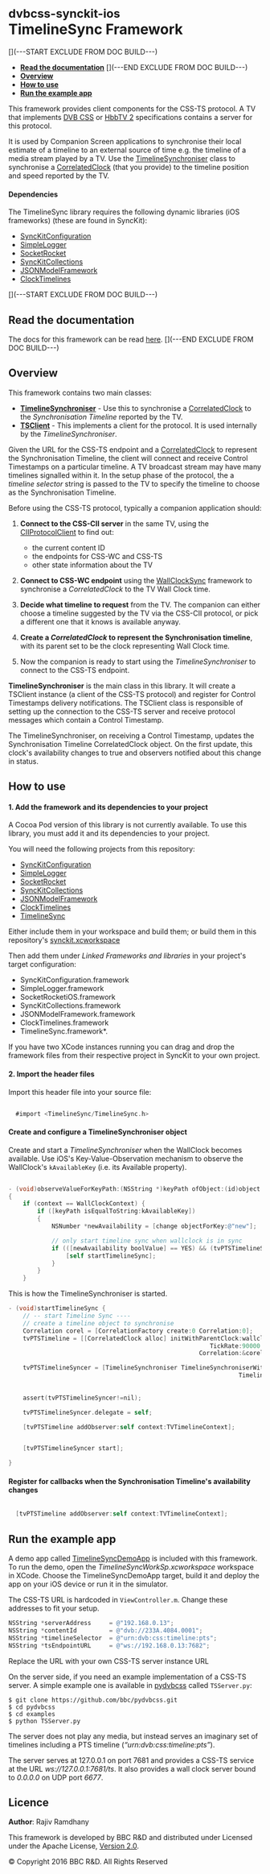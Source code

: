 # <small>dvbcss-synckit-ios</small><br/>TimelineSync Framework

[](---START EXCLUDE FROM DOC BUILD---)
* **[Read the documentation](#read-the-documentation)**
[](---END EXCLUDE FROM DOC BUILD---)
* **[Overview](#overview)**
* **[How to use](#how-to-use)**
* **[Run the example app](#run-the-example-app)**

This framework provides client components for the CSS-TS protocol. A TV that implements 
[DVB CSS](https://www.dvb.org/standards/dvb_css) or 
[HbbTV 2](http://hbbtv.org/resource-library/#specifications) specifications
contains a server for this protocol.

It is used by Companion Screen applications to synchronise their local estimate of a timeline to an external source of time e.g. the timeline of a media stream played by a TV. Use the [TimelineSynchroniser](https://bbc.github.io/dvbcss-synckit-ios/latest/TimelineSync/Classes/TimelineSynchroniser.html) class to synchronise a [CorrelatedClock](https://bbc.github.io/dvbcss-synckit-ios/latest/ClockTimelines/Classes/CorrelatedClock.html) (that you provide) to the timeline position and speed reported by the TV.


#### Dependencies
The TimelineSync library requires the following dynamic libraries (iOS frameworks) (these are found in SyncKit):

  * [SyncKitConfiguration](../SyncKitConfiguration)
  * [SimpleLogger](../SimpleLogger)
  * [SocketRocket](../SocketRocket)
  * [SyncKitCollections](../SyncKitCollections)
  * [JSONModelFramework](../JSONModelFramework)
  * [ClockTimelines](../ClockTimelines)



[](---START EXCLUDE FROM DOC BUILD---)
## Read the documentation
The docs for this framework can be read [here](https://bbc.github.io/dvbcss-synckit-ios/latest/TimelineSync).
[](---END EXCLUDE FROM DOC BUILD---)



## Overview

This framework contains two main classes:

  * **[TimelineSynchroniser](https://bbc.github.io/dvbcss-synckit-ios/latest/TimelineSync/Classes/TimelineSynchroniser.html)** - Use this to synchronise a [CorrelatedClock](https://bbc.github.io/dvbcss-synckit-ios/latest/ClockTimelines/Classes/CorrelatedClock.html) to the *Synchronisation Timeline* reported by the TV.
  * **[TSClient](https://bbc.github.io/dvbcss-synckit-ios/latest/TimelineSync/Classes/TSClient.html)** - This implements a client for the protocol. It is used internally by the *TimelineSynchroniser*.

Given the URL for the CSS-TS endpoint and a [CorrelatedClock](https://bbc.github.io/dvbcss-synckit-ios/latest/ClockTimelines/Classes/CorrelatedClock.html) to represent the Synchronisation Timeline, the client will connect and receive Control Timestamps on a particular timeline. A TV broadcast stream may have many timelines signalled within it. In the setup phase of the protocol, the a *timeline selector* string is passed to the TV to specify the timeline to choose as the Synchronisation Timeline.

Before using the CSS-TS protocol, typically a companion application should:

1. **Connect to the CSS-CII server** in the same TV, using the [CIIProtocolClient](../CIIProtocolClient) to find out:
   * the current content ID
   * the endpoints for CSS-WC and CSS-TS
   * other state information about the TV
   
2. **Connect to CSS-WC endpoint** using the [WallClockSync](https://bbc.github.io/dvbcss-synckit-ios/latest/WallClockSync) framework to synchronise a *CorrelatedClock* to the TV Wall Clock time.

3. **Decide what timeline to request** from the TV. 
   The companion can either choose a timeline suggested by the TV via the CSS-CII protocol, or pick a different one that it knows is available anyway. 
   
4. **Create a *CorrelatedClock* to represent the Synchronisation timeline**, with its parent set to be the clock representing Wall Clock time.

5. Now the companion is ready to start using the *TimelineSynchroniser* to connect to the CSS-TS endpoint.

**TimelineSynchroniser** is the main class in this library. It will create a TSClient instance (a client of the CSS-TS protocol) and register for Control Timestamps delivery notifications. The TSClient class is responsible of setting up the connection to the CSS-TS server and receive protocol messages which contain a Control Timestamp.

The TimelineSynchroniser, on receiving a Control Timestamp, updates the Synchronisation Timeline CorrelatedClock object. On the first update, this clock's availability changes to true and observers notified about this change in status.



## How to use

#### 1. Add the framework and its dependencies to your project

A Cocoa Pod version of this library is not currently available. To use this library, you must add it and its dependencies to your project.

You will need the following projects from this repository:

  * [SyncKitConfiguration](../SyncKitConfiguration)
  * [SimpleLogger](../SimpleLogger)
  * [SocketRocket](../SocketRocket)
  * [SyncKitCollections](../SyncKitCollections)
  * [JSONModelFramework](../JSONModelFramework)
  * [ClockTimelines](../ClockTimelines)
  * [TimelineSync](.)

Either include them in your workspace and build them; or build them in this repository's [synckit.xcworkspace](../synckit.xcworkspace)

Then add them under *Linked Frameworks and libraries* in your project's target configuration:

  * SyncKitConfiguration.framework
  * SimpleLogger.framework
  * SocketRocketiOS.framework
  * SyncKitCollections.framework
  * JSONModelFramework.framework
  * ClockTimelines.framework
  * TimelineSync.framework*.

If you have two XCode instances running you can drag and drop the framework files from their respective project in SyncKit to your own project.


#### 2. Import the header files

Import this header file into your source file:


```objective-c

  #import <TimelineSync/TimelineSync.h>

```
#### Create and configure a TimelineSynchroniser object

Create and start a *TimelineSynchroniser* when the WallClock becomes available. Use iOS's Key-Value-Observation mechanism to observe
the WallClock's `kAvailableKey` (i.e. its Available property).


```objective-c

- (void)observeValueForKeyPath:(NSString *)keyPath ofObject:(id)object change:(NSDictionary<NSString *,id> *)change context:(void *)context
{
    if (context == WallClockContext) {
        if ([keyPath isEqualToString:kAvailableKey])
        {
            NSNumber *newAvailability = [change objectForKey:@"new"];

            // only start timeline sync when wallclock is in sync
            if (([newAvailability boolValue] == YES) && (tvPTSTimelineSyncer==nil)){
                [self startTimelineSync];
            }
        }
    }

```

This is how the TimelineSynchroniser is started.

```objective-c
- (void)startTimelineSync {
    // -- start Timeline Sync ----
    // create a timeline object to synchronise
    Correlation corel = [CorrelationFactory create:0 Correlation:0];
    tvPTSTimeline = [[CorrelatedClock alloc] initWithParentClock:wallclock
                                                        TickRate:90000
                                                     Correlation:&corel]; // timeline created but unavailable

    tvPTSTimelineSyncer = [TimelineSynchroniser TimelineSynchroniserWithTimeline:tvPTSTimeline
                                                                TimelineSelector:timelineSelector
                                                                         Content:contentId
                                                                             URL:tsEndpointURL];
    assert(tvPTSTimelineSyncer!=nil);

    tvPTSTimelineSyncer.delegate = self;

    [tvPTSTimeline addObserver:self context:TVTimelineContext];


    [tvPTSTimelineSyncer start];

}

```


#### Register for callbacks when the Synchronisation Timeline's availability changes

```objective-c

  [tvPTSTimeline addObserver:self context:TVTimelineContext];


```


## Run the example app
A demo app called [TimelineSyncDemoApp](TimelineSyncDemoApp/) is included with this framework. To run the demo, open the *TimelineSyncWorkSp.xcworkspace* workspace in XCode. Choose the TimelineSyncDemoApp target, build it and deploy the app on your iOS device or run it in the simulator.

The CSS-TS URL is hardcoded in `ViewController.m`. Change these addresses to fit your setup.

```objective-c
NSString *serverAddress     = @"192.168.0.13";
NSString *contentId         = @"dvb://233A.4084.0001";
NSString *timelineSelector  = @"urn:dvb:css:timeline:pts";
NSString *tsEndpointURL     = @"ws://192.168.0.13:7682";
```
Replace the URL with your own CSS-TS server instance URL

On the server side, if you need an example implementation of a CSS-TS server. A simple example one is available in [pydvbcss](https://github.com/bbc/pydvbcss) called `TSServer.py`:

```
$ git clone https://github.com/bbc/pydvbcss.git
$ cd pydvbcss
$ cd examples
$ python TSServer.py
```

The server does not play any media, but instead serves an imaginary set of timelines including a PTS timeline (*“urn:dvb:css:timeline:pts”*).

The server serves at 127.0.0.1 on port 7681 and provides a CSS-TS service at the URL *ws://127.0.0.1:7681/ts*. It also provides a wall clock server bound to *0.0.0.0* on UDP port *6677*.



## Licence

**Author**: Rajiv Ramdhany

This framework is developed by BBC R&D and distributed under Licensed under the Apache License, [Version 2.0](http://www.apache.org/licenses/LICENSE-2.0).

© Copyright 2016 BBC R&D. All Rights Reserved
